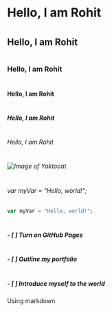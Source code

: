 # <h1>Hello, I am Rohit<h1>
# <h2>Hello, I am Rohit</h2>
# <h3>Hello, I am Rohit</h3>
# <h4>Hello, I am Rohit</h4>
# <h5>Hello, I am Rohit</h5>
# <h6>Hello, I am Rohit</h6>

# <h6>![Image of Yaktocat](https://octodex.github.com/images/yaktocat.png)<h6>



# <h6>var myVar = "Hello, world!";<h6>
``` javascript
var myVar = "Hello, world!";
```

# <h5>- [ ] Turn on GitHub Pages<h5>
# <h5>- [ ] Outline my portfolio<h5>
# <h5>- [ ] Introduce myself to the world<h5>























Using markdown

